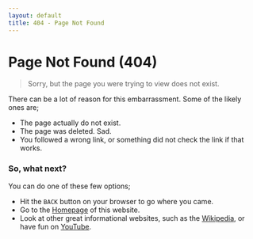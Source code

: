 ```yaml
---
layout: default
title: 404 - Page Not Found
---
```


# Page Not Found (404)

> Sorry, but the page you were trying to view does not exist.

There can be a lot of reason for this embarrassment. Some of the likely ones are;

- The page actually do not exist.
- The page was deleted. Sad.
- You followed a wrong link, or something did not check the link if that works.

### So, what next?

You can do one of these few options;

- Hit the `BACK` button on your browser to go where you came.
- Go to the [Homepage](/) of this website.
- Look at other great informational websites, such as the [Wikipedia](https://en.wikipedia.org/wiki/Main_Page), or have fun on [YouTube](https://www.youtube.com).
